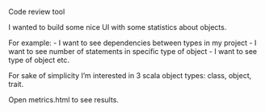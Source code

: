 Code review tool

I wanted to build some nice UI with some statistics about objects. 

For example: - I want to see dependencies between types in my project - I want to see number of statements in specific type of object - I want to see type of object etc.

For sake of simplicity I’m interested in 3 scala object types: class, object, trait.

Open metrics.html to see results. 

